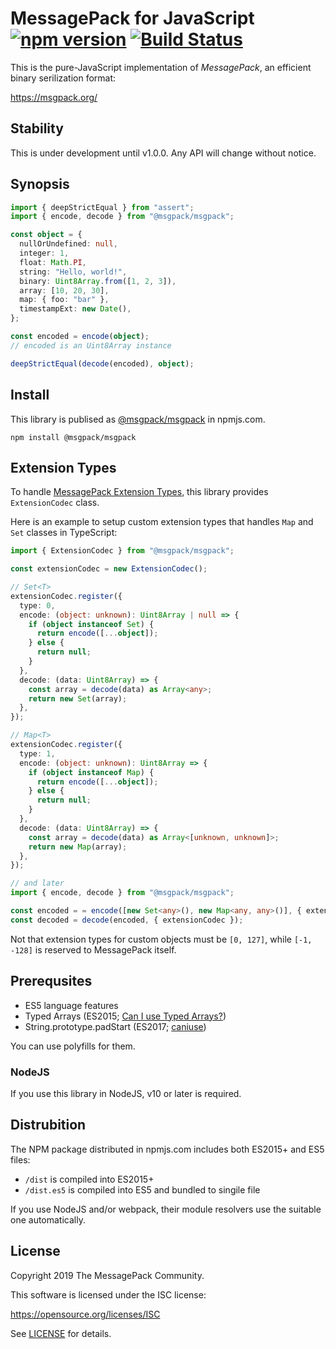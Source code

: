 # MessagePack for JavaScript [![npm version](https://badge.fury.io/js/%40msgpack%2Fmsgpack.svg)](https://badge.fury.io/js/%40msgpack%2Fmsgpack) [![Build Status](https://travis-ci.org/msgpack/msgpack-javascript.svg?branch=master)](https://travis-ci.org/msgpack/msgpack-javascript)

This is the pure-JavaScript implementation of *MessagePack*, an efficient binary serilization format:

https://msgpack.org/

## Stability

This is under development until v1.0.0. Any API will change without notice.

## Synopsis

```typescript
import { deepStrictEqual } from "assert";
import { encode, decode } from "@msgpack/msgpack";

const object = {
  nullOrUndefined: null,
  integer: 1,
  float: Math.PI,
  string: "Hello, world!",
  binary: Uint8Array.from([1, 2, 3]),
  array: [10, 20, 30],
  map: { foo: "bar" },
  timestampExt: new Date(),
};

const encoded = encode(object);
// encoded is an Uint8Array instance

deepStrictEqual(decode(encoded), object);
```

## Install

This library is publised as [@msgpack/msgpack](https://www.npmjs.com/package/@msgpack/msgpack) in npmjs.com.

```shell
npm install @msgpack/msgpack
```

## Extension Types

To handle [MessagePack Extension Types](https://github.com/msgpack/msgpack/blob/master/spec.md#extension-types), this library provides `ExtensionCodec` class.

Here is an example to setup custom extension types that handles `Map` and `Set` classes in TypeScript:

```typescript
import { ExtensionCodec } from "@msgpack/msgpack";

const extensionCodec = new ExtensionCodec();

// Set<T>
extensionCodec.register({
  type: 0,
  encode: (object: unknown): Uint8Array | null => {
    if (object instanceof Set) {
      return encode([...object]);
    } else {
      return null;
    }
  },
  decode: (data: Uint8Array) => {
    const array = decode(data) as Array<any>;
    return new Set(array);
  },
});

// Map<T>
extensionCodec.register({
  type: 1,
  encode: (object: unknown): Uint8Array => {
    if (object instanceof Map) {
      return encode([...object]);
    } else {
      return null;
    }
  },
  decode: (data: Uint8Array) => {
    const array = decode(data) as Array<[unknown, unknown]>;
    return new Map(array);
  },
});

// and later
import { encode, decode } from "@msgpack/msgpack";

const encoded = = encode([new Set<any>(), new Map<any, any>()], { extensionCodec });
const decoded = decode(encoded, { extensionCodec });
```

Not that extension types for custom objects must be `[0, 127]`, while `[-1, -128]` is reserved to MessagePack itself.

## Prerequsites

* ES5 language features
* Typed Arrays (ES2015; [Can I use Typed Arrays?](https://caniuse.com/#feat=typedarrays))
* String.prototype.padStart (ES2017; [caniuse](https://caniuse.com/#feat=pad-start-end))

You can use polyfills for them.

### NodeJS

If you use this library in NodeJS, v10 or later is required.

## Distrubition

The NPM package distributed in npmjs.com includes both ES2015+ and ES5 files:

* `/dist` is compiled into ES2015+
* `/dist.es5` is compiled into ES5 and bundled to singile file

If you use NodeJS and/or webpack, their module resolvers use the suitable one automatically.

## License

Copyright 2019 The MessagePack Community.

This software is licensed under the ISC license:

https://opensource.org/licenses/ISC

See [LICENSE](./LICENSE) for details.
